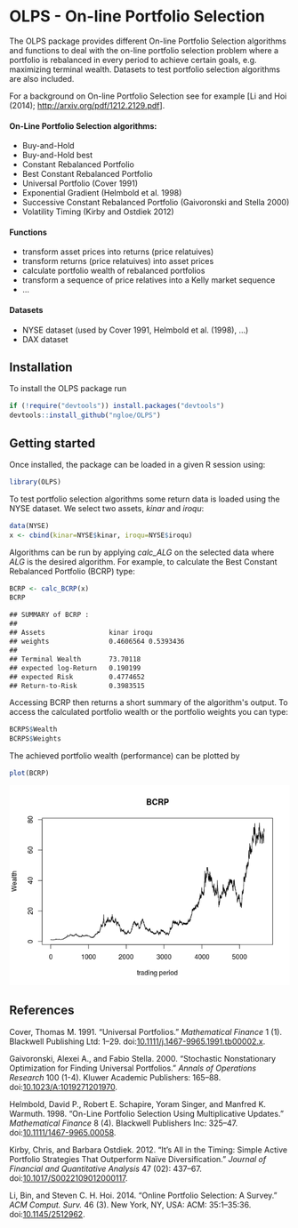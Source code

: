 OLPS - On-line Portfolio Selection
==================================

The OLPS package provides different On-line Portfolio Selection algorithms and functions to deal with the on-line portfolio selection problem where a portfolio is rebalanced in every period to achieve certain goals, e.g. maximizing terminal wealth. Datasets to test portfolio selection algorithms are also included.

For a background on On-line Portfolio Selection see for example [Li and Hoi (2014); <http://arxiv.org/pdf/1212.2129.pdf>].

#### On-Line Portfolio Selection algorithms:

-   Buy-and-Hold
-   Buy-and-Hold best
-   Constant Rebalanced Portfolio
-   Best Constant Rebalanced Portfolio
-   Universal Portfolio (Cover 1991)
-   Exponential Gradient (Helmbold et al. 1998)
-   Successive Constant Rebalanced Portfolio (Gaivoronski and Stella 2000)
-   Volatility Timing (Kirby and Ostdiek 2012)

#### Functions

-   transform asset prices into returns (price relatuives)
-   transform returns (price relatuives) into asset prices
-   calculate portfolio wealth of rebalanced portfolios
-   transform a sequence of price relatives into a Kelly market sequence
-   ...

#### Datasets

-   NYSE dataset (used by Cover 1991, Helmbold et al. (1998), ...)
-   DAX dataset

Installation
------------

To install the OLPS package run

``` r
if (!require("devtools")) install.packages("devtools")
devtools::install_github("ngloe/OLPS")
```

Getting started
---------------

Once installed, the package can be loaded in a given R session using:

``` r
library(OLPS)
```

To test portfolio selection algorithms some return data is loaded using the NYSE dataset. We select two assets, *kinar* and *iroqu*:

``` r
data(NYSE)
x <- cbind(kinar=NYSE$kinar, iroqu=NYSE$iroqu)
```

Algorithms can be run by applying *calc\_ALG* on the selected data where *ALG* is the desired algorithm. For example, to calculate the Best Constant Rebalanced Portfolio (BCRP) type:

``` r
BCRP <- calc_BCRP(x)
BCRP
```

    ## SUMMARY of BCRP :
    ## 
    ## Assets                kinar iroqu 
    ## weights               0.4606564 0.5393436 
    ## 
    ## Terminal Wealth       73.70118 
    ## expected log-Return   0.190199 
    ## expected Risk         0.4774652 
    ## Return-to-Risk        0.3983515

Accessing BCRP then returns a short summary of the algorithm's output. To access the calculated portfolio wealth or the portfolio weights you can type:

``` r
BCRPS$Wealth
BCRPS$Weights
```

The achieved portfolio wealth (performance) can be plotted by

``` r
plot(BCRP)
```

![](README_files/figure-markdown_github/unnamed-chunk-7-1.png)

References
----------

Cover, Thomas M. 1991. “Universal Portfolios.” *Mathematical Finance* 1 (1). Blackwell Publishing Ltd: 1–29. doi:[10.1111/j.1467-9965.1991.tb00002.x](http://dx.doi.org/10.1111/j.1467-9965.1991.tb00002.x).

Gaivoronski, Alexei A., and Fabio Stella. 2000. “Stochastic Nonstationary Optimization for Finding Universal Portfolios.” *Annals of Operations Research* 100 (1-4). Kluwer Academic Publishers: 165–88. doi:[10.1023/A:1019271201970](http://dx.doi.org/10.1023/A:1019271201970).

Helmbold, David P., Robert E. Schapire, Yoram Singer, and Manfred K. Warmuth. 1998. “On-Line Portfolio Selection Using Multiplicative Updates.” *Mathematical Finance* 8 (4). Blackwell Publishers Inc: 325–47. doi:[10.1111/1467-9965.00058](http://dx.doi.org/10.1111/1467-9965.00058).

Kirby, Chris, and Barbara Ostdiek. 2012. “It’s All in the Timing: Simple Active Portfolio Strategies That Outperform Naïve Diversification.” *Journal of Financial and Quantitative Analysis* 47 (02): 437–67. doi:[10.1017/S0022109012000117](http://dx.doi.org/10.1017/S0022109012000117).

Li, Bin, and Steven C. H. Hoi. 2014. “Online Portfolio Selection: A Survey.” *ACM Comput. Surv.* 46 (3). New York, NY, USA: ACM: 35:1–35:36. doi:[10.1145/2512962](http://dx.doi.org/10.1145/2512962).

